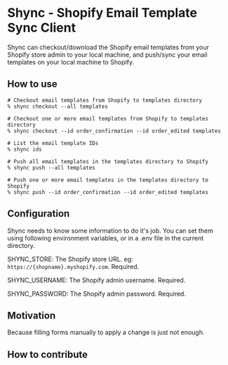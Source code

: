 Shync - Shopify Email Template Sync Client
==========================================

Shync can checkout/download the Shopify email templates from your Shopify store admin to your local machine,
and push/sync your email templates on your local machine to Shopify.

## How to use

```
# Checkout email templates from Shopify to templates directory
% shync checkout --all templates

# Checkout one or more email templates from Shopify to templates directory
% shync checkout --id order_confirmation --id order_edited templates

# List the email template IDs
% shync ids

# Push all email templates in the templates directory to Shopify
% shync push --all templates

# Push one or more email templates in the templates directory to Shopify
% shync push --id order_confirmation --id order_edited templates
```

## Configuration

Shync needs to know some information to do it's job.
You can set them using following environment variables, or in a .env file in the current directory.

SHYNC_STORE: The Shopify store URL. eg: `https://{shopname}.myshopify.com`. Required.

SHYNC_USERNAME: The Shopify admin username. Required.

SHYNC_PASSWORD: The Shopify admin password. Required.

## Motivation

Because filling forms manually to apply a change is just not enough.

## How to contribute


